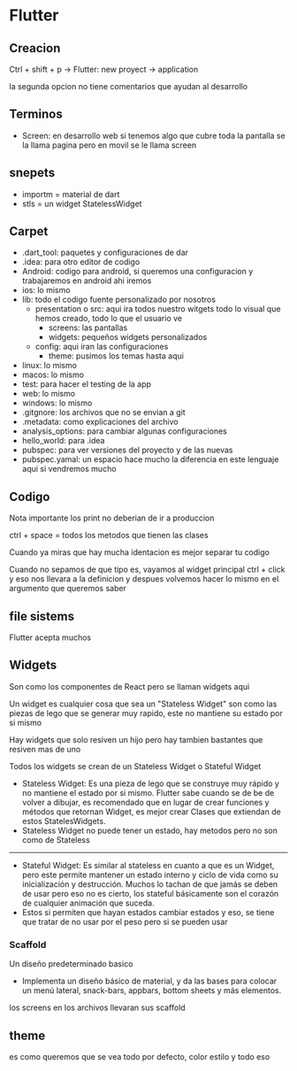 # Flutter 
## Creacion
Ctrl + shift + p -> Flutter: new proyect -> application 

la segunda opcion no tiene comentarios que ayudan al desarrollo

## Terminos 
* Screen: en desarrollo web si tenemos algo que cubre toda la pantalla se la llama pagina pero en movil se le llama screen

## snepets

* importm = material de dart
* stls = un widget StatelessWidget 


## Carpet   
* .dart_tool: paquetes y configuraciones de dar
* .idea: para otro editor de codigo
* Android: codigo para android, si queremos una configuracion y trabajaremos en android ahi iremos
* ios: lo mismo 
* lib: todo el codigo fuente personalizado por nosotros
    * presentation o src: aqui ira todos nuestro witgets todo lo visual que hemos creado, todo lo que el usuario ve
        * screens: las pantallas 
        * widgets: pequeños widgets personalizados
    * config: aqui iran las configuraciones
        * theme: pusimos los temas hasta aqui
* linux: lo mismo 
* macos: lo mismo
* test: para hacer el testing de la app
* web: lo mismo
* windows: lo mismo
* .gitgnore: los archivos que no se envian a git
* .metadata: como explicaciones del archivo
* analysis_options: para cambiar algunas configuraciones
* hello_world: para .idea
* pubspec: para ver versiones del proyecto y de las nuevas
* pubspec.yamal: un espacio hace mucho la diferencia en este lenguaje aqui si vendremos mucho

## Codigo
Nota importante los print no deberian de ir a produccion

ctrl + space = todos los metodos que tienen las clases

Cuando ya miras que hay mucha identacion es mejor separar tu codigo

Cuando no sepamos de que tipo es, vayamos al widget principal ctrl + click y eso nos llevara a la definicion y despues volvemos hacer lo mismo en el argumento que queremos saber

## file sistems
Flutter acepta muchos

## Widgets
Son como los componentes de React pero se llaman widgets aqui

Un widget es cualquier cosa que sea un "Stateless Widget" son como las piezas de lego que se generar muy rapido, este no mantiene su estado por si mismo

Hay widgets que solo resiven un hijo pero hay tambien bastantes que resiven mas de uno

Todos los widgets se crean de un Stateless Widget o Stateful Widget

* Stateless Widget: Es una pieza de lego que se construye muy rápido y 
no mantiene el estado por si mismo. Flutter sabe 
cuando se de be de volver a dibujar, es recomendado 
que en lugar de crear funciones y métodos que 
retornan Widget, es mejor crear Clases que extiendan 
de estos StatelesWidgets. 
* Stateless Widget no puede tener un estado, hay metodos pero no son como de Stateless
 
---

* Stateful Widget: Es similar al stateless en cuanto a que es un Widget, 
pero este permite mantener un estado interno y ciclo 
de vida como su inicialización y destrucción. Muchos 
lo tachan de que jamás se deben de usar pero eso no 
es cierto, los stateful básicamente son el corazón de 
cualquier animación que suceda.
* Estos si permiten que hayan estados cambiar estados y eso, se tiene que tratar de no usar por el peso pero si se pueden usar

### Scaffold
Un diseño predeterminado basico 
* Implementa un diseño básico de 
material, y da las bases para colocar un 
menú lateral, snack-bars, appbars, 
bottom sheets y más elementos.

los screens en los archivos llevaran sus scaffold

## theme 
es como queremos que se vea todo por defecto, color estilo y todo eso